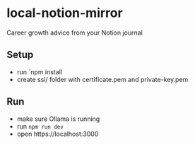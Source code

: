 # local-notion-mirror
Career growth advice from your Notion journal

## Setup

- run `npm install
- create ssl/ folder with certificate.pem and private-key.pem

## Run

- make sure Ollama is running
- run `npm run dev`
- open https://localhost:3000

